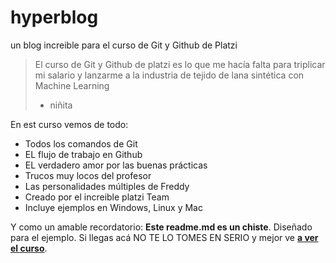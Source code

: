 # hyperblog
un blog increible para el curso de Git y Github de Platzi

>El curso de Git y Github de platzi es lo que me hacía falta para triplicar mi salario y lanzarme a la industria de tejido de lana sintética con Machine Learning
> - niñita

En est curso vemos de todo:
* Todos los comandos de Git
* EL flujo de trabajo en Github
* EL verdadero amor por las buenas prácticas
* Trucos muy locos del profesor
* Las personalidades múltiples de Freddy
* Creado por el increible platzi Team
* Incluye ejemplos en Windows, Linux y Mac

Y como un amable recordatorio: **Este readme.md es un chiste**. Diseñado para el ejemplo. Si llegas acá NO TE LO TOMES EN SERIO y mejor ve [**a ver el curso**](https://platzi.com/cursos/git-github/).